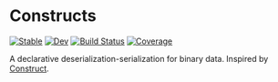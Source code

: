 # Constructs

[![Stable](https://img.shields.io/badge/docs-stable-blue.svg)](https://miRoox.github.io/Constructs.jl/stable)
[![Dev](https://img.shields.io/badge/docs-dev-blue.svg)](https://miRoox.github.io/Constructs.jl/dev)
[![Build Status](https://github.com/miRoox/Constructs.jl/workflows/CI/badge.svg)](https://github.com/miRoox/Constructs.jl/actions)
[![Coverage](https://codecov.io/gh/miRoox/Constructs.jl/branch/master/graph/badge.svg)](https://codecov.io/gh/miRoox/Constructs.jl)

A declarative deserialization-serialization for binary data.
Inspired by [Construct](https://construct.readthedocs.io/).
